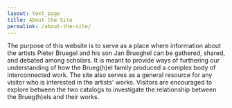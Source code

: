 ```yaml
---
layout: text_page
title: About the Site
permalink: /about-the-site/
---
```

The purpose of this website is to serve as a place where information about the artists Pieter Bruegel and his son Jan Brueghel can be gathered, shared, and debated among scholars. It is meant to provide ways of furthering our understanding of how the Brueg(h)el family produced a complex body of interconnected work. The site also serves as a general resource for any visitor who is interested in the artists' works. Visitors are encouraged to explore between the two catalogs to investigate the relationship between the Brueg(h)els and their works.